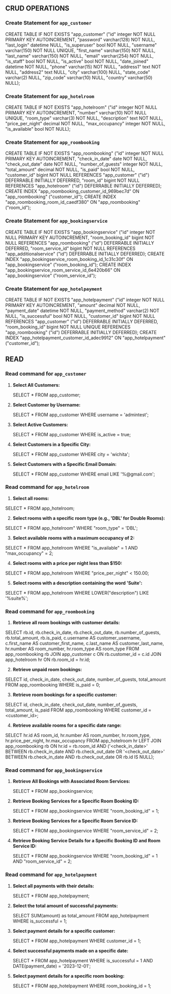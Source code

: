 ## CRUD OPERATIONS

### Create Statement for `app_customer`

CREATE TABLE IF NOT EXISTS "app_customer" ("id" integer NOT NULL PRIMARY KEY AUTOINCREMENT, "password" varchar(128) NOT NULL, "last_login" datetime NULL, "is_superuser" bool NOT NULL, "username" varchar(150) NOT NULL UNIQUE, "first_name" varchar(150) NOT NULL, "last_name" varchar(150) NOT NULL, "email" varchar(254) NOT NULL, "is_staff" bool NOT NULL, "is_active" bool NOT NULL, "date_joined" datetime NOT NULL, "phone" varchar(15) NOT NULL, "address1" text NOT NULL, "address2" text NULL, "city" varchar(100) NULL, "state_code" varchar(2) NULL, "zip_code" varchar(10) NULL, "country" varchar(50) NULL);

### Create Statement for `app_hotelroom`

CREATE TABLE IF NOT EXISTS "app_hotelroom" ("id" integer NOT NULL PRIMARY KEY AUTOINCREMENT, "number" varchar(10) NOT NULL UNIQUE, "room_type" varchar(3) NOT NULL, "description" text NOT NULL, "price_per_night" decimal NOT NULL, "max_occupancy" integer NOT NULL, "is_available" bool NOT NULL);

### Create Statement for `app_roombooking`

CREATE TABLE IF NOT EXISTS "app_roombooking" ("id" integer NOT NULL PRIMARY KEY AUTOINCREMENT, "check_in_date" date NOT NULL, "check_out_date" date NOT NULL, "number_of_guests" integer NOT NULL, "total_amount" decimal NOT NULL, "is_paid" bool NOT NULL, "customer_id" bigint NOT NULL REFERENCES "app_customer" ("id") DEFERRABLE INITIALLY DEFERRED, "room_id" bigint NOT NULL REFERENCES "app_hotelroom" ("id") DEFERRABLE INITIALLY DEFERRED);
CREATE INDEX "app_roombooking_customer_id_969bec7d" ON "app_roombooking" ("customer_id");
CREATE INDEX "app_roombooking_room_id_caedf380" ON "app_roombooking" ("room_id");

### Create Statement for `app_bookingservice`

CREATE TABLE IF NOT EXISTS "app_bookingservice" ("id" integer NOT NULL PRIMARY KEY AUTOINCREMENT, "room_booking_id" bigint NOT NULL REFERENCES "app_roombooking" ("id") DEFERRABLE INITIALLY DEFERRED, "room_service_id" bigint NOT NULL REFERENCES "app_additionalservice" ("id") DEFERRABLE INITIALLY DEFERRED);
CREATE INDEX "app_bookingservice_room_booking_id_1c31c30f" ON "app_bookingservice" ("room_booking_id");
CREATE INDEX "app_bookingservice_room_service_id_6e420b66" ON "app_bookingservice" ("room_service_id");

### Create Statement for `app_hotelpayment`

CREATE TABLE IF NOT EXISTS "app_hotelpayment" ("id" integer NOT NULL PRIMARY KEY AUTOINCREMENT, "amount" decimal NOT NULL, "payment_date" datetime NOT NULL, "payment_method" varchar(2) NOT NULL, "is_successful" bool NOT NULL, "customer_id" bigint NOT NULL REFERENCES "app_customer" ("id") DEFERRABLE INITIALLY DEFERRED, "room_booking_id" bigint NOT NULL UNIQUE REFERENCES "app_roombooking" ("id") DEFERRABLE INITIALLY DEFERRED);
CREATE INDEX "app_hotelpayment_customer_id_adec9912" ON "app_hotelpayment" ("customer_id");

## READ

### Read command for `app_customer`

1. **Select All Customers:**
   
   SELECT * FROM app_customer;

2. **Select Customer by Username:**
   
   SELECT * FROM app_customer WHERE username = 'admintest';
   

3. **Select Active Customers:**
   
   SELECT * FROM app_customer WHERE is_active = true;
   

4. **Select Customers in a Specific City:**
   
   SELECT * FROM app_customer WHERE city = 'wichita';
   

5. **Select Customers with a Specific Email Domain:**
   
   SELECT * FROM app_customer WHERE email LIKE '%@gmail.com';
   

### Read command for `app_hotelroom`

1. **Select all rooms:**

SELECT * FROM app_hotelroom;


2. **Select rooms with a specific room type (e.g., 'DBL' for Double Rooms):**

SELECT * FROM app_hotelroom" WHERE "room_type" = 'DBL';


3. **Select available rooms with a maximum occupancy of 2:**

SELECT * FROM app_hotelroom WHERE "is_available" = 1 AND "max_occupancy" = 2;


4. **Select rooms with a price per night less than $150:**

SELECT * FROM app_hotelroom WHERE "price_per_night" < 150.00;


5. **Select rooms with a description containing the word 'Suite':**

SELECT * FROM app_hotelroom WHERE LOWER("description") LIKE '%suite%';


### Read command for `app_roombooking`

1. **Retrieve all room bookings with customer details:**

SELECT rb.id, rb.check_in_date, rb.check_out_date, rb.number_of_guests, rb.total_amount, rb.is_paid,
       c.username AS customer_username, c.first_name AS customer_first_name, c.last_name AS customer_last_name,
       hr.number AS room_number, hr.room_type AS room_type
FROM app_roombooking rb
JOIN app_customer c ON rb.customer_id = c.id
JOIN app_hotelroom hr ON rb.room_id = hr.id;


2. **Retrieve unpaid room bookings:**

SELECT id, check_in_date, check_out_date, number_of_guests, total_amount
FROM app_roombooking
WHERE is_paid = 0;


3. **Retrieve room bookings for a specific customer:**

SELECT id, check_in_date, check_out_date, number_of_guests, total_amount, is_paid
FROM app_roombooking
WHERE customer_id = <customer_id>;


4. **Retrieve available rooms for a specific date range:**

SELECT hr.id AS room_id, hr.number AS room_number, hr.room_type, hr.price_per_night, hr.max_occupancy
FROM app_hotelroom hr
LEFT JOIN app_roombooking rb ON hr.id = rb.room_id
AND ('<check_in_date>' BETWEEN rb.check_in_date AND rb.check_out_date
   OR '<check_out_date>' BETWEEN rb.check_in_date AND rb.check_out_date
   OR rb.id IS NULL);

### Read command for `app_bookingservice`


1. **Retrieve All Bookings with Associated Room Services:**
   
   SELECT * FROM app_bookingservice;
   

2. **Retrieve Booking Services for a Specific Room Booking ID:**
   
   SELECT * FROM app_bookingservice WHERE "room_booking_id" = 1;
   

3. **Retrieve Booking Services for a Specific Room Service ID:**
   
   SELECT * FROM app_bookingservice WHERE "room_service_id" = 2;
   

4. **Retrieve Booking Service Details for a Specific Booking ID and Room Service ID:**
   
   SELECT * FROM app_bookingservice WHERE "room_booking_id" = 1 AND "room_service_id" = 2;
   
### Read command for `app_hotelpayment`

1. **Select all payments with their details:**
   
   SELECT * FROM app_hotelpayment;

2. **Select the total amount of successful payments:**
   
   SELECT SUM(amount) as total_amount
   FROM app_hotelpayment
   WHERE is_successful = 1;
   

3. **Select payment details for a specific customer:**
   
   SELECT *
   FROM app_hotelpayment
   WHERE customer_id = 1;
   
4. **Select successful payments made on a specific date:**
   
   
   SELECT *
   FROM app_hotelpayment
   WHERE is_successful = 1 AND DATE(payment_date) = '2023-12-01';


5. **Select payment details for a specific room booking:**
   
   SELECT *
   FROM app_hotelpayment
   WHERE room_booking_id = 1;
   
